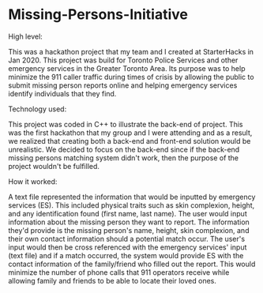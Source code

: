 # Missing-Persons-Initiative
High level: 

  This was a hackathon project that my team and I created at StarterHacks in Jan 2020. This project was build for Toronto Police Services and other emergency services in the         Greater Toronto Area. Its purpose was to help minimize the 911 caller traffic during times of crisis by allowing the public to submit missing person reports online and helping     emergency services identify individuals that they find. 

Technology used:

   This project was coded in C++ to illustrate the back-end of project. This was the first hackathon that my group and I were attending and as a result, we realized that creating    both a back-end and front-end solution would be unrealistic. We decided to focus on the back-end since if the back-end missing persons matching system didn't work, then the        purpose of the project wouldn't be fulfilled. 

How it worked:

  A text file represented the information that would be inputted by emergency services (ES). This included physical traits such as skin complexion, height, and any identification found (first name, last name). The user would input information about the missing person they want to report. The information they'd provide is the missing person's name, height, skin complexion, and their own contact information should a potential match occur. The user's input would then be cross referenced with the emergency services' input (text file) and if a match occurred, the system would provide ES with the contact information of the family/friend who filled out the report. This would minimize the number of phone calls that 911 operators receive while allowing family and friends to be able to locate their loved ones. 
